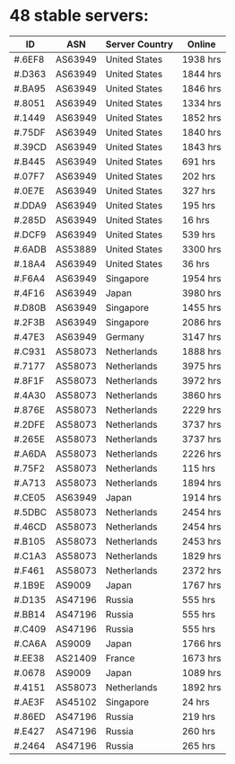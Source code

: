 # 48 stable servers:

| ID | ASN | Server Country | Online |
| ------ | ------ | ------ | ------ |
| #.6EF8 | AS63949 | United States | 1938 hrs |
| #.D363 | AS63949 | United States | 1844 hrs |
| #.BA95 | AS63949 | United States | 1846 hrs |
| #.8051 | AS63949 | United States | 1334 hrs |
| #.1449 | AS63949 | United States | 1852 hrs |
| #.75DF | AS63949 | United States | 1840 hrs |
| #.39CD | AS63949 | United States | 1843 hrs |
| #.B445 | AS63949 | United States | 691 hrs |
| #.07F7 | AS63949 | United States | 202 hrs |
| #.0E7E | AS63949 | United States | 327 hrs |
| #.DDA9 | AS63949 | United States | 195 hrs |
| #.285D | AS63949 | United States | 16 hrs |
| #.DCF9 | AS63949 | United States | 539 hrs |
| #.6ADB | AS53889 | United States | 3300 hrs |
| #.18A4 | AS63949 | United States | 36 hrs |
| #.F6A4 | AS63949 | Singapore | 1954 hrs |
| #.4F16 | AS63949 | Japan | 3980 hrs |
| #.D80B | AS63949 | Singapore | 1455 hrs |
| #.2F3B | AS63949 | Singapore | 2086 hrs |
| #.47E3 | AS63949 | Germany | 3147 hrs |
| #.C931 | AS58073 | Netherlands | 1888 hrs |
| #.7177 | AS58073 | Netherlands | 3975 hrs |
| #.8F1F | AS58073 | Netherlands | 3972 hrs |
| #.4A30 | AS58073 | Netherlands | 3860 hrs |
| #.876E | AS58073 | Netherlands | 2229 hrs |
| #.2DFE | AS58073 | Netherlands | 3737 hrs |
| #.265E | AS58073 | Netherlands | 3737 hrs |
| #.A6DA | AS58073 | Netherlands | 2226 hrs |
| #.75F2 | AS58073 | Netherlands | 115 hrs |
| #.A713 | AS58073 | Netherlands | 1894 hrs |
| #.CE05 | AS63949 | Japan | 1914 hrs |
| #.5DBC | AS58073 | Netherlands | 2454 hrs |
| #.46CD | AS58073 | Netherlands | 2454 hrs |
| #.B105 | AS58073 | Netherlands | 2453 hrs |
| #.C1A3 | AS58073 | Netherlands | 1829 hrs |
| #.F461 | AS58073 | Netherlands | 2372 hrs |
| #.1B9E | AS9009 | Japan | 1767 hrs |
| #.D135 | AS47196 | Russia | 555 hrs |
| #.BB14 | AS47196 | Russia | 555 hrs |
| #.C409 | AS47196 | Russia | 555 hrs |
| #.CA6A | AS9009 | Japan | 1766 hrs |
| #.EE38 | AS21409 | France | 1673 hrs |
| #.0678 | AS9009 | Japan | 1089 hrs |
| #.4151 | AS58073 | Netherlands | 1892 hrs |
| #.AE3F | AS45102 | Singapore | 24 hrs |
| #.86ED | AS47196 | Russia | 219 hrs |
| #.E427 | AS47196 | Russia | 260 hrs |
| #.2464 | AS47196 | Russia | 265 hrs |

